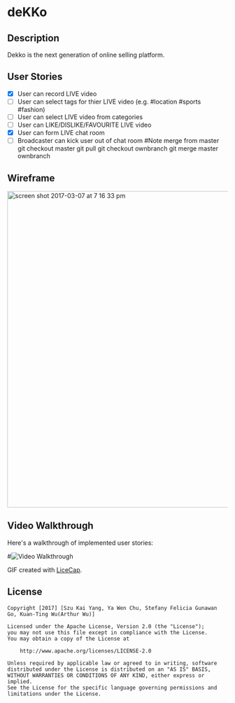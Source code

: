 # deKKo

## Description

Dekko is the next generation of online selling platform.

## User Stories

- [X] User can record LIVE video
- [ ] User can select tags for thier LIVE video (e.g. #location #sports #fashion)
- [ ] User can select LIVE video from categories
- [ ] User can LIKE/DISLIKE/FAVOURITE LIVE video
- [X] User can form LIVE chat room
- [ ] Broadcaster can kick user out of chat room
#Note merge from master
git checkout master
git pull
git checkout ownbranch
git merge master ownbranch

## Wireframe

<img width="723" alt="screen shot 2017-03-07 at 7 16 33 pm" src="https://cloud.githubusercontent.com/assets/22183255/23684109/9b45913c-036a-11e7-8812-4d27d0f2e17f.png">



## Video Walkthrough 

Here's a walkthrough of implemented user stories:


#<img src='' title= 'Tumblr Walkthrough' width ='' alt='Video Walkthrough'/>



GIF created with [LiceCap](http://www.cockos.com/licecap/).

## License

    Copyright [2017] [Szu Kai Yang, Ya Wen Chu, Stefany Felicia Gunawan Go, Kuan-Ting Wu(Arthur Wu)]

    Licensed under the Apache License, Version 2.0 (the "License");
    you may not use this file except in compliance with the License.
    You may obtain a copy of the License at

        http://www.apache.org/licenses/LICENSE-2.0

    Unless required by applicable law or agreed to in writing, software
    distributed under the License is distributed on an "AS IS" BASIS,
    WITHOUT WARRANTIES OR CONDITIONS OF ANY KIND, either express or implied.
    See the License for the specific language governing permissions and
    limitations under the License.
